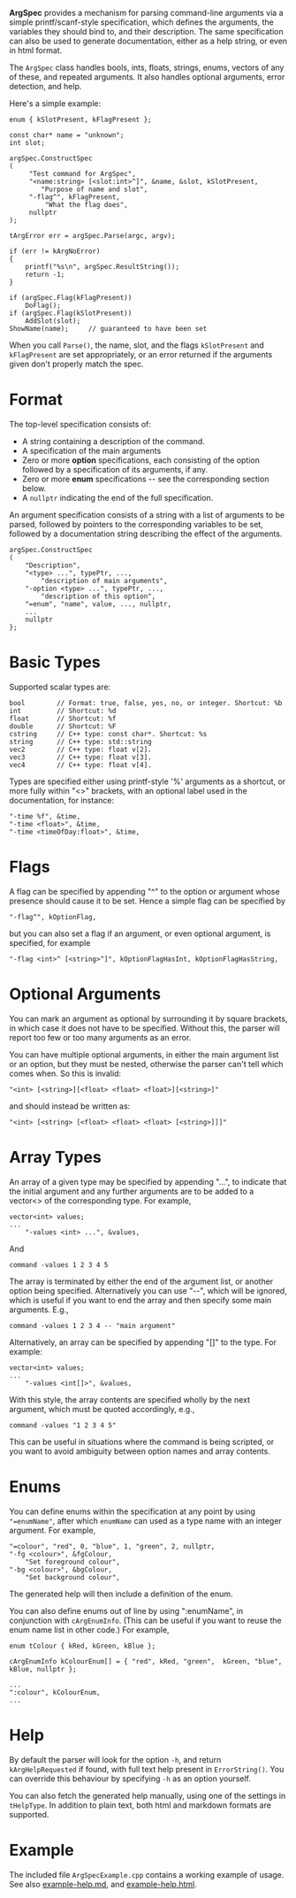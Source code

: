 **ArgSpec** provides a mechanism for parsing command-line arguments via a simple
printf/scanf-style specification, which defines the arguments, the variables
they should bind to, and their description. The same specification can also be
used to generate documentation, either as a help string, or even in html format.

The `ArgSpec` class handles bools, ints, floats, strings, enums, vectors of any
of these, and repeated arguments. It also handles optional arguments, error
detection, and help.

Here's a simple example:

    enum { kSlotPresent, kFlagPresent };

    const char* name = "unknown";
    int slot;

    argSpec.ConstructSpec
    (
         "Test command for ArgSpec",
         "<name:string> [<slot:int>^]", &name, &slot, kSlotPresent,
            "Purpose of name and slot",
         "-flag^", kFlagPresent,
             "What the flag does",
         nullptr
    );

    tArgError err = argSpec.Parse(argc, argv);

    if (err != kArgNoError)
    {
        printf("%s\n", argSpec.ResultString());
        return -1;
    }

    if (argSpec.Flag(kFlagPresent))
        DoFlag();
    if (argSpec.Flag(kSlotPresent))
        AddSlot(slot);
    ShowName(name);     // guaranteed to have been set


When you call `Parse()`, the name, slot, and the flags `kSlotPresent` and
`kFlagPresent` are set appropriately, or an error returned if the arguments
given don't properly match the spec.


Format
======

The top-level specification consists of:

  * A string containing a description of the command.
  * A specification of the main arguments
  * Zero or more **option** specifications, each consisting of the option
    followed by a specification of its arguments, if any.
  * Zero or more **enum** specifications -- see the corresponding section below.
  * A `nullptr` indicating the end of the full specification.

An argument specification consists of a string with a list of arguments to be
parsed, followed by pointers to the corresponding variables to be set, followed
by a documentation string describing the effect of the arguments.

    argSpec.ConstructSpec
    (
        "Description",
        "<type> ...", typePtr, ...,
            "description of main arguments",
        "-option <type> ...", typePtr, ...,
            "description of this option",
        "=enum", "name", value, ..., nullptr,
        ...
        nullptr
    };


Basic Types
===========

Supported scalar types are:

    bool        // Format: true, false, yes, no, or integer. Shortcut: %b
    int         // Shortcut: %d
    float       // Shortcut: %f
    double      // Shortcut: %F
    cstring     // C++ type: const char*. Shortcut: %s
    string      // C++ type: std::string
    vec2        // C++ type: float v[2].
    vec3        // C++ type: float v[3].
    vec4        // C++ type: float v[4].

Types are specified either using printf-style '%' arguments as a shortcut, or
more fully within "<>" brackets, with an optional label used in the
documentation, for instance:

    "-time %f", &time,
    "-time <float>", &time,
    "-time <timeOfDay:float>", &time,


Flags
=====

A flag can be specified by appending "^" to the option or argument whose
presence should cause it to be set. Hence a simple flag can be specified by

    "-flag^", kOptionFlag,

but you can also set a flag if an argument, or even optional argument, is
specified, for example

    "-flag <int>^ [<string>^]", kOptionFlagHasInt, kOptionFlagHasString,



Optional Arguments
==================

You can mark an argument as optional by surrounding it by square brackets, in
which case it does not have to be specified. Without this, the parser will
report too few or too many arguments as an error.

You can have multiple optional arguments, in either the main argument list or
an option, but they must be nested, otherwise the parser can't tell which
comes when. So this is invalid:

    "<int> [<string>][<float> <float> <float>][<string>]"

and should instead be written as:

    "<int> [<string> [<float> <float> <float> [<string>]]]"


Array Types
===========

An array of a given type may be specified by appending "...", to indicate that
the initial argument and any further arguments are to be added to a vector<> of
the corresponding type. For example,

    vector<int> values;
    ...
        "-values <int> ...", &values,

And

    command -values 1 2 3 4 5

The array is terminated by either the end of the argument list, or another
option being specified. Alternatively you can use "--", which will be ignored,
which is useful if you want to end the array and then specify some main
arguments. E.g.,

    command -values 1 2 3 4 -- "main argument"

Alternatively, an array can be specified by appending "[]" to the type. For
example:

    vector<int> values;
    ...
        "-values <int[]>", &values,

With this style, the array contents are specified wholly by the next argument,
which must be quoted accordingly, e.g.,

    command -values "1 2 3 4 5"

This can be useful in situations where the command is being scripted, or you
want to avoid ambiguity between option names and array contents.


Enums
=====

You can define enums within the specification at any point by using
`"=enumName"`, after which `enumName` can used as a type name with an integer
argument. For example,

    "=colour", "red", 0, "blue", 1, "green", 2, nullptr,
    "-fg <colour>", &fgColour,
        "Set foreground colour",
    "-bg <colour>", &bgColour,
        "Set background colour",

The generated help will then include a definition of the enum.

You can also define enums out of line by using ":enumName", in conjunction with
`cArgEnumInfo`. (This can be useful if you want to reuse the enum name list in
other code.) For example,

    enum tColour { kRed, kGreen, kBlue };

    cArgEnumInfo kColourEnum[] = { "red", kRed, "green",  kGreen, "blue", kBlue, nullptr };

    ...
    ":colour", kColourEnum,
    ...


Help
====

By default the parser will look for the option `-h`, and return
`kArgHelpRequested` if found, with full text help present in `ErrorString()`.
You can override this behaviour by specifying `-h` as an option yourself.

You can also fetch the generated help manually, using one of the settings in
`tHelpType`. In addition to plain text, both html and markdown formats are
supported.


Example
=======

The included file `ArgSpecExample.cpp` contains a working example of usage.
See also [example-help.md](example-help.md), and [example-help.html](example-help.html).
